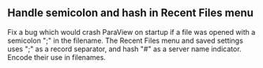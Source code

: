 ## Handle semicolon and hash in Recent Files menu

Fix a bug which would crash ParaView on startup if a file
was opened with a semicolon ";" in the filename. The Recent
Files menu and saved settings uses ";" as a record separator,
and hash "#" as a server name indicator. Encode their use in
filenames.
